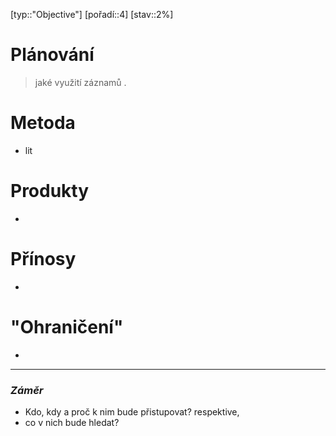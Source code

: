 [typ::"Objective"] [pořadí::4] [stav::2%]
# Plánování
> jaké využití záznamů .
# Metoda
- lit
# Produkty
- 
# Přínosy
- 
# "Ohraničení"
- 


---
### *Záměr*
- Kdo, kdy a proč k nim bude přistupovat?
respektive, 
- co v nich bude hledat?